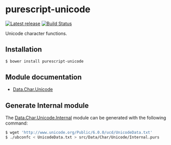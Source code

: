 # purescript-unicode

[![Latest release](http://img.shields.io/bower/v/purescript-unicode.svg)](https://github.com/purescript-contrib/purescript-unicode/releases)
[![Build Status](https://travis-ci.org/purescript-contrib/purescript-unicode.svg?branch=master)](https://travis-ci.org/purescript-contrib/purescript-unicode)

Unicode character functions.

## Installation

```sh
$ bower install purescript-unicode
```

## Module documentation

- [Data.Char.Unicode](docs/Data/Char/Unicode.md)

## Generate Internal module

The [Data.Char.Unicode.Internal](src/Data/Char/Unicode/Internal.purs) module
can be generated with the following command:

```sh
$ wget 'http://www.unicode.org/Public/6.0.0/ucd/UnicodeData.txt'
$ ./ubconfc < UnicodeData.txt > src/Data/Char/Unicode/Internal.purs
```
